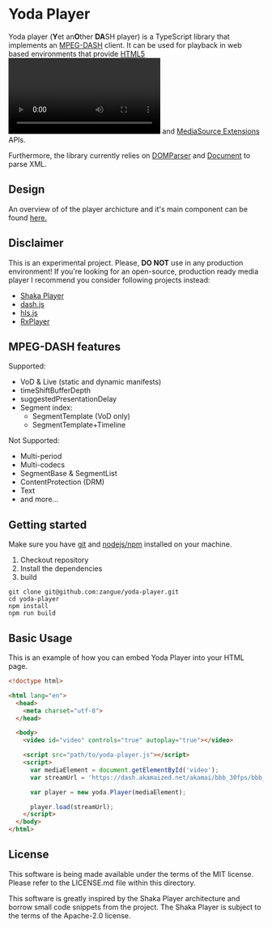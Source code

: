 Yoda Player
===========

Yoda player (**Y**et an**O**ther **DA**SH player) is a TypeScript library that implements an [MPEG-DASH](https://www.mpeg.org/standards/MPEG-DASH/) client. It can
be used for playback in web based environments that provide [HTML5 <video>](https://html.spec.whatwg.org/multipage/media.html#the-video-element) and [MediaSource Extensions](https://www.w3.org/TR/media-source/) APIs.

Furthermore, the library currently relies on [DOMParser](https://html.spec.whatwg.org/multipage/dynamic-markup-insertion.html#dom-parsing-and-serialization) and [Document](https://developer.mozilla.org/en-US/docs/Web/API/Document#specifications) to parse XML.

Design
---
An overview of of the player archicture and it's main component can be found [here.](/docs/DESIGN.md)

Disclaimer
----
This is an experimental project. Please, **DO NOT** use in any production environment! If you're looking for an open-source, production ready media player I recommend you consider following projects instead:
- [Shaka Player](https://github.com/shaka-project/shaka-player)
- [dash.js](https://github.com/Dash-Industry-Forum/dash.js)
- [hls.js](https://github.com/video-dev/hls.js)
- [RxPlayer](https://github.com/canalplus/rx-player)

MPEG-DASH features
---
Supported:
* VoD & Live (static and dynamic manifests)
* timeShiftBufferDepth
* suggestedPresentationDelay
* Segment index:
  * SegmentTemplate (VoD only)
  * SegmentTemplate+Timeline

Not Supported:
* Multi-period
* Multi-codecs
* SegmentBase & SegmentList
* ContentProtection (DRM)
* Text
* and more...

Getting started
-----
Make sure you have [git](https://git-scm.com/downloads) and [nodejs/npm](https://docs.npmjs.com/downloading-and-installing-node-js-and-npm) installed on your machine.

1. Checkout repository
2. Install the dependencies
3. build

```
git clone git@github.com:zangue/yoda-player.git
cd yoda-player
npm install
npm run build
```

Basic Usage
-----------
This is an example of how you can embed Yoda Player into your HTML page.

```html
<!doctype html>

<html lang="en">
  <head>
    <meta charset="utf-8">
  </head>

  <body>
    <video id="video" controls="true" autoplay="true"></video>

    <script src="path/to/yoda-player.js"></script>
    <script>
      var mediaElement = document.getElementById('video');
      var streamUrl = 'https://dash.akamaized.net/akamai/bbb_30fps/bbb_30fps.mpd';

      var player = new yoda.Player(mediaElement);

      player.load(streamUrl);
    </script>
  </body>
</html>
```

License
-------

This software is being made available under the terms of the MIT license. Please
refer to the LICENSE.md file within this directory.

This software is greatly inspired by the Shaka Player architecture and borrow
small code snippets from the project. The Shaka Player is subject to the terms
of the Apache-2.0 license.
